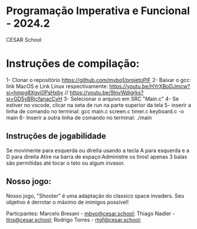 # Programação Imperativa e Funcional - 2024.2
CESAR School

# Instruções de compilação:
1- Clonar o repositório https://github.com/mvbo1/projetoPIF
2- Baixar o gcc: link MacOS e Link Linux respectivamente: https://youtu.be/HYrXBoDJmcw?si=hmpg8Xgvi0PsHxby // https://youtu.be/9lnvWdigrks?si=GD5yBRjcfanacCvH
3- Selecionar o arquivo em SRC "Main.c"
4- Se estiver no vscode, clicar na seta de run na parte superior da tela
5- inserir a linha de comando no terminal: gcc main.c screen.c timer.c keyboard.c -o main
6- Inserir a outra linha de comando no terminal: ./main

## Instruções de jogabilidade
Se movimente para esquerda ou direita usando a tecla A para esquerda e a D para direita
Atire na barra de espaço:Administre os tiros! apenas 3 balas são permitidas até tocar o teto ou algum invasor.

## Nosso jogo:
Nosso jogo, "Shooter" é uma adaptação do classico space invaders. Seu objetivo é derrotar o máximo de inimigos possível!

Particpantes:
Marcelo Bresani - mbvo@cesar.school;
Thiago Nadler - tlns@cesar.school;
Rodrigo Torres - rtgf@cesar.school;


